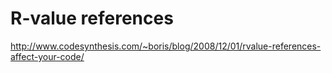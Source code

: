 # R-value references

http://www.codesynthesis.com/~boris/blog/2008/12/01/rvalue-references-affect-your-code/
